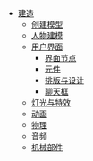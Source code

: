 <!-- 侧边栏 studiodocs/_sidebar.md -->

- [建造](/Tutorials/Build/OverView.md)
	- [创建模型](/Tutorials/Build/ModelCreate/ModelCreate.md)
	- [人物建模](/Tutorials/Build/ActorBuild/ActorBuild.md)
	- [用户界面](/Tutorials/Build/UserUI/UserUI.md)
		- [界面节点](/Tutorials/Build/UserUI/UINode/UINode.md)
		- [元件](/Tutorials/Build/UserUI/Element/Element.md)
		- [排版与设计](/Tutorials/Build/UserUI/Design/Design.md)
		- [聊天框](/Tutorials/Build/UserUI/ChatBox/ChatBox.md)	
	- [灯光与特效](/Tutorials/Build/LightAndEffects/LightAndEffects.md)
	- [动画](/Tutorials/Build/Animation/Animation.md)
	- [物理](/Tutorials/Build/Physics/Physics.md)
	- [音频](/Tutorials/Build/Audio/Audio.md)
	- [机械部件](/Tutorials/Build/MechanicalPart/MechanicalPart.md)







<!-- 以下略 -->